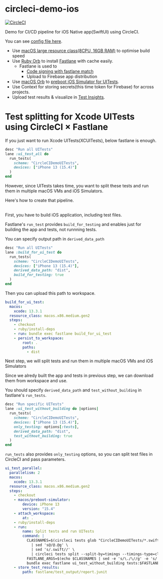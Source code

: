# circleci-demo-ios

[![CircleCI](https://circleci.com/gh/tadashi0713/circleci-demo-ios/tree/master.svg?style=svg)](https://circleci.com/gh/tadashi0713/circleci-demo-ios/tree/master)

Demo for CI/CD pipeline for iOS Native app(SwiftUI) using CircleCI.

You can see [config file here](https://github.com/tadashi0713/circleci-demo-ios/blob/master/.circleci/config.yml).

* Use [macOS large resource class(8CPU, 16GB RAM)](https://support.circleci.com/hc/en-us/articles/360009144794-macOS-resources) to optimise build speed
* Use [Ruby Orb](https://circleci.com/developer/ja/orbs/orb/circleci/ruby) to install [Fastlane](https://fastlane.tools/) with cache easily.
  * Fastlane is used to
    * [Code signing with fastlane match](https://circleci.com/docs/2.0/ios-codesigning/)
    * Upload to Firebase app distribution
* Use [macOS Orb](https://circleci.com/developer/ja/orbs/orb/circleci/macos) to [preboot iOS Simulator for UITests](https://circleci.com/docs/2.0/testing-ios/#pre-starting-the-simulator).
* Use Context for storing secrets(this time token for Firebase) for across projects.
* Upload test results & visualize in [Test Insights](https://circleci.com/docs/2.0/insights-tests/).

# Test splitting for Xcode UITests using CircleCI × Fastlane

If you just want to run Xcode UITests(XCUITests), below fastlane is enough.

```ruby
desc "Run all UITests"
lane :ui_test_all do
  run_tests(
    scheme: "CircleCIDemoUITests",
    devices: ["iPhone 13 (15.4)"]
  )
end
```

However, since UITests takes time, you want to split these tests and run them in multiple macOS VMs and iOS Simulators.

Here's how to create that pipeline.

<br/>
First, you have to build iOS application, including test files.

Fastlane's `run_test` provides `build_for_testing` and enables just for building the app and tests, not runnning tests.

You can specify output path in `derived_data_path`

```ruby
desc "Run all UITests"
lane :build_for_ui_test do
  run_tests(
    scheme: "CircleCIDemoUITests",
    devices: ["iPhone 13 (15.4)"],
    derived_data_path: "dist",
    build_for_testing: true
  )
end
```

Then you can upload this path to workspace.

```yaml
build_for_ui_test:
  macos:
    xcode: 13.3.1
  resource_class: macos.x86.medium.gen2
  steps:
    - checkout
    - ruby/install-deps
    - run: bundle exec fastlane build_for_ui_test
    - persist_to_workspace:
        root: .
        paths:
          - dist
```

Next step, we will split tests and run them in multiple macOS VMs and iOS Simulators

Since we alredy built the app and tests in previous step, we can download them from workspace and use.

You should specify `derived_data_path` and `test_without_building` in fastlane's `run_tests`.

```ruby
desc "Run specific UITests"
lane :ui_test_without_building do |options|
  run_tests(
    scheme: "CircleCIDemoUITests",
    devices: ["iPhone 13 (15.4)"],
    only_testing: options[:tests],
    derived_data_path: "dist",
    test_without_building: true
  )
end
```

`run_tests` also provides `only_testing` options, so you can split test files in CircleCI and pass parameters.

```yaml
ui_test_parallel:
  parallelism: 2
  macos:
    xcode: 13.3.1
  resource_class: macos.x86.medium.gen2
  steps:
    - checkout
    - macos/preboot-simulator:
        device: iPhone 13
        version: "15.4"
    - attach_workspace:
        at: .
    - ruby/install-deps
    - run:
        name: Split tests and run UITests
        command: |
          CLASSNAMES=$(circleci tests glob "CircleCIDemoUITests/*.swift" \
            | sed 's@/@.@g' \
            | sed 's/.swift//' \
            | circleci tests split --split-by=timings --timings-type=classname)
          FASTLANE_ARGS=$(echo $CLASSNAMES | sed -e 's/\./\//g' -e 's/ /,/g')
          bundle exec fastlane ui_test_without_building tests:$FASTLANE_ARGS
    - store_test_results:
        path: fastlane/test_output/report.junit
```
